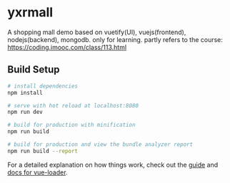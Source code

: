 # yxrmall

A shopping mall demo based on vuetify(UI), vuejs(frontend), nodejs(backend), mongodb. only for learning.
partly refers to the course: https://coding.imooc.com/class/113.html

## Build Setup

``` bash
# install dependencies
npm install

# serve with hot reload at localhost:8080
npm run dev

# build for production with minification
npm run build

# build for production and view the bundle analyzer report
npm run build --report
```

For a detailed explanation on how things work, check out the [guide](http://vuejs-templates.github.io/webpack/) and [docs for vue-loader](http://vuejs.github.io/vue-loader).
